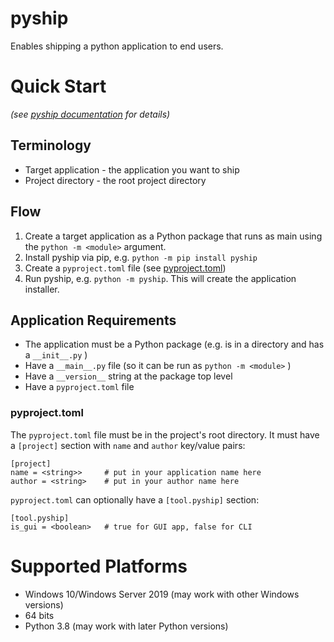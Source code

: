 # pyship

Enables shipping a python application to end users.

# Quick Start
*(see [pyship documentation](doc/pyship.md) for details)*

## Terminology

- Target application - the application you want to ship 
- Project directory - the root project directory

## Flow

1) Create a target application as a Python package that runs as main using the `python -m <module>` argument.
2) Install pyship via pip, e.g. `python -m pip install pyship`
3) Create a `pyproject.toml` file (see [pyproject.toml](#pyproject.toml))
4) Run pyship, e.g. `python -m pyship`.  This will create the application installer.

## Application Requirements

- The application must be a Python package (e.g. is in a directory and has a `__init__.py` )
- Have a `__main__.py` file (so it can be run as `python -m <module>` )
- Have a `__version__` string at the package top level
- Have a `pyproject.toml` file
 
### pyproject.toml 

The `pyproject.toml` file must be in the project's root directory.  It must have a `[project]` section with `name` and `author` key/value pairs:

```
[project]
name = <string>>     # put in your application name here
author = <string>    # put in your author name here
```

`pyproject.toml` can optionally have a `[tool.pyship]` section:

```
[tool.pyship]
is_gui = <boolean>   # true for GUI app, false for CLI
```

# Supported Platforms

- Windows 10/Windows Server 2019 (may work with other Windows versions)
- 64 bits
- Python 3.8 (may work with later Python versions)